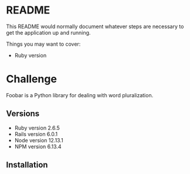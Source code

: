 # README

This README would normally document whatever steps are necessary to get the
application up and running.

Things you may want to cover:

* Ruby version 

# Challenge

Foobar is a Python library for dealing with word pluralization.

## Versions

* Ruby version 2.6.5
* Rails version 6.0.1
* Node version 12.13.1
* NPM version 6.13.4

## Installation


```bash


```
